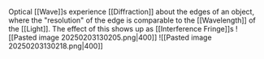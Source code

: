 Optical [[Wave]]s experience [[Diffraction]] about the edges of an object, where the "resolution" of the edge is comparable to the [[Wavelength]] of the [[Light]]. 
The effect of this shows up as [[Interference Fringe]]s
![[Pasted image 20250203130205.png|400]]
![[Pasted image 20250203130218.png|400]]